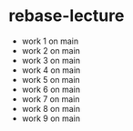 # rebase-lecture

- work 1 on main
- work 2 on main
- work 3 on main
- work 4 on main
- work 5 on main
- work 6 on main
- work 7 on main
- work 8 on main
- work 9 on main
